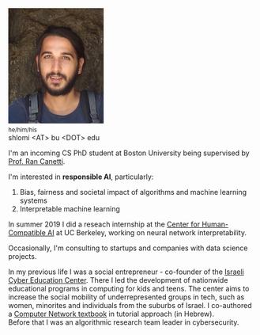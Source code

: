 <img class="profile-photo" src="static/images/profile.png" />

<div class="contact">
    <small>he/him/his</small>
    <br />
    <i class="fas fa-envelope"></i> shlomi &lt;AT&gt; bu &lt;DOT&gt; edu
    <br />
    <a href="https://www.linkedin.com/in/shlomi-hod/"><i class="fab fa-linkedin"></i></a>
    <a href="https://github.com/shlomihod"><i class="fab fa-github"></i></a>
</div>

I'm an incoming CS PhD student at Boston University being supervised by [Prof. Ran Canetti](http://www.bu.edu/cs/profiles/ran-canetti/).

I'm interested in **responsible AI**, particularly:
1. Bias, fairness and societal impact of algorithms and machine learning systems
2. Interpretable machine learning

In summer 2019 I did a reseach internship at the [Center for Human-Compatible AI](https://humancompatible.ai/) at UC Berkeley, working on neural network interpretability. 

Occasionally, I'm consulting to startups and companies with data science projects.

In my previous life I was a social entrepreneur - co-founder of the [Israeli Cyber Education Center](https://cyber.org.il/about-us-eng/). There I led the development of nationwide educational programs in computing for kids and teens. The center aims to increase the social mobility of underrepresented groups in tech, such as women, minorites and individuals from the suburbs of Israel. I co-authored a [Computer Network textbook](https://data.cyber.org.il/networks/networks.pdf) in tutorial approach (in Hebrew).  
Before that I was an algorithmic research team leader in cybersecurity.